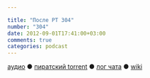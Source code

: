 ```yaml
---

title: "После РТ 304"
number: "304"
date: 2012-09-01T17:41:00+03:00
comments: true
categories: podcast
---
```

[аудио](http://cdn.radio-t.com/rt304post.mp3) ● [пиратский torrent](http://pirates.radio-t.com/torrents/rt304post.mp3.torrent) ● [лог чата](http://chat.radio-t.com/logs/radio-t-304.html) ● [wiki](http://wiki.radio-t.com/%D0%9F%D0%BE%D1%81%D0%BB%D0%B5_%D0%A0%D0%A2_304) <audio src="http://cdn.radio-t.com/rt304post.mp3" preload="none">
